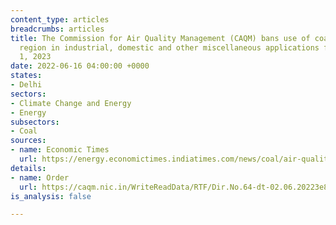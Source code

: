 ```yaml
---
content_type: articles
breadcrumbs: articles
title: The Commission for Air Quality Management (CAQM) bans use of coal in Delhi-NCR
  region in industrial, domestic and other miscellaneous applications from January
  1, 2023
date: 2022-06-16 04:00:00 +0000
states:
- Delhi
sectors:
- Climate Change and Energy
- Energy
subsectors:
- Coal
sources:
- name: Economic Times
  url: https://energy.economictimes.indiatimes.com/news/coal/air-quality-panel-bans-use-of-coal-in-delhi-ncr-from-next-year/92078638
details:
- name: Order
  url: https://caqm.nic.in/WriteReadData/RTF/Dir.No.64-dt-02.06.20223e8419cb-1289-42f7-b64d-1cff8c83f10a.pdf
is_analysis: false

---
```

